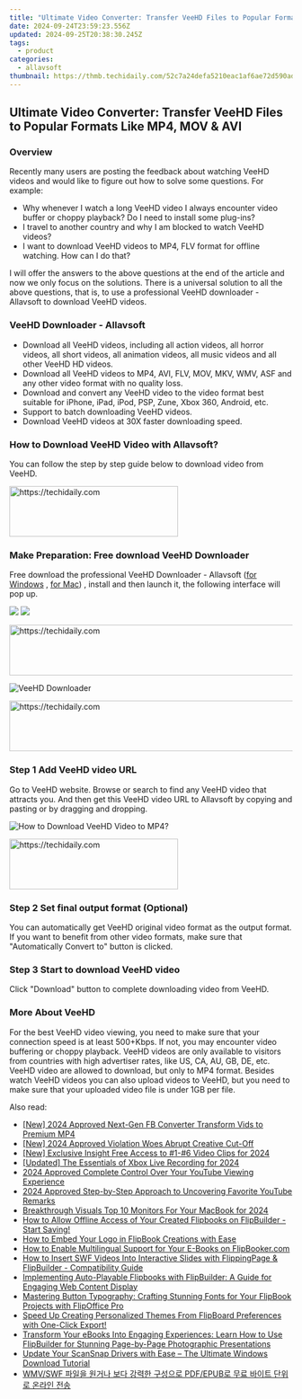 ```yaml
---
title: "Ultimate Video Converter: Transfer VeeHD Files to Popular Formats Like MP4, MOV & AVI"
date: 2024-09-24T23:59:23.556Z
updated: 2024-09-25T20:38:30.245Z
tags:
  - product
categories:
  - allavsoft
thumbnail: https://thmb.techidaily.com/52c7a24defa5210eac1af6ae72d590add87c3a906a66db142a5e1b1e1bc2654a.jpg
---
```


## Ultimate Video Converter: Transfer VeeHD Files to Popular Formats Like MP4, MOV & AVI

### Overview

Recently many users are posting the feedback about watching VeeHD videos and would like to figure out how to solve some questions. For example:

* Why whenever I watch a long VeeHD video I always encounter video buffer or choppy playback? Do I need to install some plug-ins?
* I travel to another country and why I am blocked to watch VeeHD videos?
* I want to download VeeHD videos to MP4, FLV format for offline watching. How can I do that?

I will offer the answers to the above questions at the end of the article and now we only focus on the solutions. There is a universal solution to all the above questions, that is, to use a professional VeeHD downloader - Allavsoft to download VeeHD videos.

### VeeHD Downloader - Allavsoft

* Download all VeeHD videos, including all action videos, all horror videos, all short videos, all animation videos, all music videos and all other VeeHD HD videos.
* Download all VeeHD videos to MP4, AVI, FLV, MOV, MKV, WMV, ASF and any other video format with no quality loss.
* Download and convert any VeeHD video to the video format best suitable for iPhone, iPad, iPod, PSP, Zune, Xbox 360, Android, etc.
* Support to batch downloading VeeHD videos.
* Download VeeHD videos at 30X faster downloading speed.

### How to Download VeeHD Video with Allavsoft?

You can follow the step by step guide below to download video from VeeHD.

<!-- affiliate ads begin -->
<a href="https://aligracehair.sjv.io/c/5597632/2006914/19272" target="_top" id="2006914">
  <img src="//a.impactradius-go.com/display-ad/19272-2006914" border="0" alt="https://techidaily.com" width="300" height="90"/>
</a>
<img height="0" width="0" src="https://aligracehair.sjv.io/i/5597632/2006914/19272" style="position:absolute;visibility:hidden;" border="0" />
<!-- affiliate ads end -->

### Make Preparation: Free download VeeHD Downloader

Free download the professional VeeHD Downloader - Allavsoft ([for Windows](https://tools.techidaily.com/allavsoft/products/) , [for Mac](https://tools.techidaily.com/allavsoft/products/)) , install and then launch it, the following interface will pop up.

[![](https://www.allavsoft.com/how-to/../images/how-to/free-download-win.jpg)](https://tools.techidaily.com/allavsoft/products/) [![](https://www.allavsoft.com/how-to/../images/how-to/free-download-mac.jpg)](https://tools.techidaily.com/allavsoft/products/)

<!-- affiliate ads begin -->
<a href="https://appsumo.8odi.net/c/5597632/2037350/7443" target="_top" id="2037350">
  <img src="//a.impactradius-go.com/display-ad/7443-2037350" border="0" alt="https://techidaily.com" width="728" height="90"/>
</a>
<img height="0" width="0" src="https://appsumo.8odi.net/i/5597632/2037350/7443" style="position:absolute;visibility:hidden;" border="0" />
<!-- affiliate ads end -->

![VeeHD Downloader](https://www.allavsoft.com/how-to/../images/allavsoft/screen-shot-600.jpg)

<!-- affiliate ads begin -->
<a href="https://aidotcom.pxf.io/c/5597632/2134501/19576" target="_top" id="2134501">
  <img src="//a.impactradius-go.com/display-ad/19576-2134501" border="0" alt="https://techidaily.com" width="640" height="90"/>
</a>
<img height="0" width="0" src="https://aidotcom.pxf.io/i/5597632/2134501/19576" style="position:absolute;visibility:hidden;" border="0" />
<!-- affiliate ads end -->

### Step 1 Add VeeHD video URL

Go to VeeHD website. Browse or search to find any VeeHD video that attracts you. And then get this VeeHD video URL to Allavsoft by copying and pasting or by dragging and dropping.

![How to Download VeeHD Video to MP4?](https://www.allavsoft.com/how-to/../images/how-to/download-rtmp-video/download-rtmp-video.jpg)

<!-- affiliate ads begin -->
<a href="https://wigfever.sjv.io/c/5597632/2005183/22899" target="_top" id="2005183">
  <img src="//a.impactradius-go.com/display-ad/22899-2005183" border="0" alt="https://techidaily.com" width="300" height="90"/>
</a>
<img height="0" width="0" src="https://wigfever.sjv.io/i/5597632/2005183/22899" style="position:absolute;visibility:hidden;" border="0" />
<!-- affiliate ads end -->

### Step 2 Set final output format (Optional)

You can automatically get VeeHD original video format as the output format. If you want to benefit from other video formats, make sure that "Automatically Convert to" button is clicked.

### Step 3 Start to download VeeHD video

Click "Download" button to complete downloading video from VeeHD.

### More About VeeHD

For the best VeeHD video viewing, you need to make sure that your connection speed is at least 500+Kbps. If not, you may encounter video buffering or choppy playback. VeeHD videos are only available to visitors from countries with high advertiser rates, like US, CA, AU, GB, DE, etc. VeeHD video are allowed to download, but only to MP4 format. Besides watch VeeHD videos you can also upload videos to VeeHD, but you need to make sure that your uploaded video file is under 1GB per file.

<ins class="adsbygoogle"
     style="display:block"
     data-ad-format="autorelaxed"
     data-ad-client="ca-pub-7571918770474297"
     data-ad-slot="1223367746"></ins>

<ins class="adsbygoogle"
     style="display:block"
     data-ad-client="ca-pub-7571918770474297"
     data-ad-slot="8358498916"
     data-ad-format="auto"
     data-full-width-responsive="true"></ins>

<span class="atpl-alsoreadstyle">Also read:</span>
<div><ul>
<li><a href="https://facebook-clips.techidaily.com/new-2024-approved-next-gen-fb-converter-transform-vids-to-premium-mp4/"><u>[New] 2024 Approved Next-Gen FB Converter Transform Vids to Premium MP4</u></a></li>
<li><a href="https://facebook-video-content.techidaily.com/new-2024-approved-violation-woes-abrupt-creative-cut-off/"><u>[New] 2024 Approved Violation Woes Abrupt Creative Cut-Off</u></a></li>
<li><a href="https://facebook-video-footage.techidaily.com/new-exclusive-insight-free-access-to-1-6-video-clips-for-2024/"><u>[New] Exclusive Insight Free Access to #1-#6 Video Clips for 2024</u></a></li>
<li><a href="https://desktop-recording.techidaily.com/updated-the-essentials-of-xbox-live-recording-for-2024/"><u>[Updated] The Essentials of Xbox Live Recording for 2024</u></a></li>
<li><a href="https://extra-lessons.techidaily.com/2024-approved-complete-control-over-your-youtube-viewing-experience/"><u>2024 Approved Complete Control Over Your YouTube Viewing Experience</u></a></li>
<li><a href="https://extra-support.techidaily.com/2024-approved-step-by-step-approach-to-uncovering-favorite-youtube-remarks/"><u>2024 Approved Step-by-Step Approach to Uncovering Favorite YouTube Remarks</u></a></li>
<li><a href="https://fox-info.techidaily.com/breakthrough-visuals-top-10-monitors-for-your-macbook-for-2024/"><u>Breakthrough Visuals Top 10 Monitors For Your MacBook for 2024</u></a></li>
<li><a href="https://discover-comparisons.techidaily.com/how-to-allow-offline-access-of-your-created-flipbooks-on-flipbuilder-start-saving/"><u>How to Allow Offline Access of Your Created Flipbooks on FlipBuilder - Start Saving!</u></a></li>
<li><a href="https://discover-comparisons.techidaily.com/how-to-embed-your-logo-in-flipbook-creations-with-ease/"><u>How to Embed Your Logo in FlipBook Creations with Ease</u></a></li>
<li><a href="https://discover-comparisons.techidaily.com/how-to-enable-multilingual-support-for-your-e-books-on-flipbookercom/"><u>How to Enable Multilingual Support for Your E-Books on FlipBooker.com</u></a></li>
<li><a href="https://discover-comparisons.techidaily.com/how-to-insert-swf-videos-into-interactive-slides-with-flippingpage-and-flipbuilder-compatibility-guide/"><u>How to Insert SWF Videos Into Interactive Slides with FlippingPage & FlipBuilder - Compatibility Guide</u></a></li>
<li><a href="https://discover-comparisons.techidaily.com/implementing-auto-playable-flipbooks-with-flipbuilder-a-guide-for-engaging-web-content-display/"><u>Implementing Auto-Playable Flipbooks with FlipBuilder: A Guide for Engaging Web Content Display</u></a></li>
<li><a href="https://discover-comparisons.techidaily.com/mastering-button-typography-crafting-stunning-fonts-for-your-flipbook-projects-with-flipoffice-pro/"><u>Mastering Button Typography: Crafting Stunning Fonts for Your FlipBook Projects with FlipOffice Pro</u></a></li>
<li><a href="https://discover-comparisons.techidaily.com/speed-up-creating-personalized-themes-from-flipboard-preferences-with-one-click-export/"><u>Speed Up Creating Personalized Themes From FlipBoard Preferences with One-Click Export!</u></a></li>
<li><a href="https://discover-comparisons.techidaily.com/transform-your-ebooks-into-engaging-experiences-learn-how-to-use-flipbuilder-for-stunning-page-by-page-photographic-presentations/"><u>Transform Your eBooks Into Engaging Experiences: Learn How to Use FlipBuilder for Stunning Page-by-Page Photographic Presentations</u></a></li>
<li><a href="https://driver-download.techidaily.com/update-your-scansnap-drivers-with-ease-the-ultimate-windows-download-tutorial/"><u>Update Your ScanSnap Drivers with Ease – The Ultimate Windows Download Tutorial</u></a></li>
<li><a href="https://win-brilliant.techidaily.com/wmvswf-pdfepub/"><u>WMV/SWF 파일을 원거나 보다 강력한 구성으로 PDF/EPUB로 무료 바이트 단위로 온라인 전송</u></a></li>
</ul></div>

